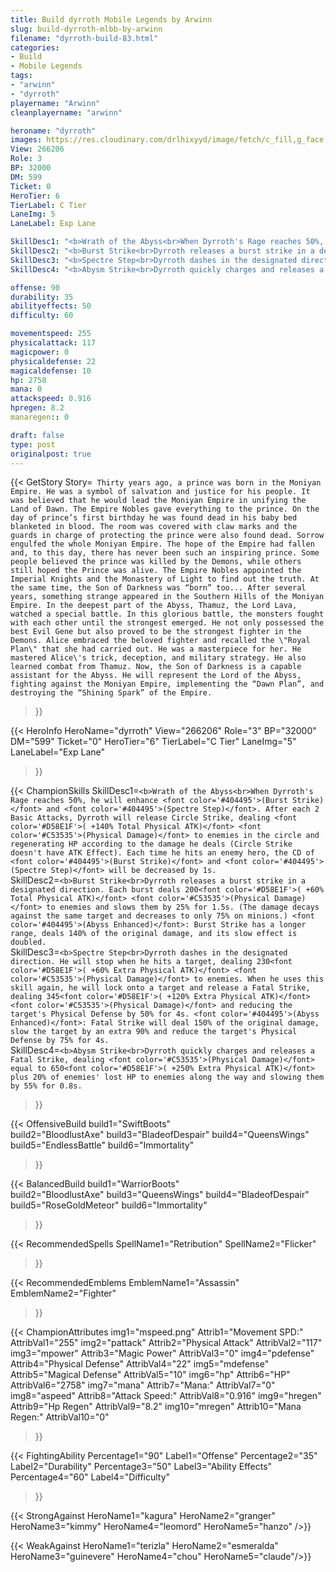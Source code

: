 ```yaml
---
title: Build dyrroth Mobile Legends by Arwinn
slug: build-dyrroth-mlbb-by-arwinn
filename: "dyrroth-build-83.html"
categories: 
- Build 
- Mobile Legends
tags: 
- "arwinn"
- "dyrroth"
playername: "Arwinn"
cleanplayername: "arwinn"

heroname: "dyrroth"
images: https://res.cloudinary.com/drlhixyyd/image/fetch/c_fill,g_face,f_auto/https://cdn2-build.mobagenie.my.id/p/images/banner/full/dyrroth.jpg
View: 266206 
Role: 3 
BP: 32000
DM: 599 
Ticket: 0 
HeroTier: 6 
TierLabel: C Tier 
LaneImg: 5
LaneLabel: Exp Lane 

SkillDesc1: "<b>Wrath of the Abyss<br>When Dyrroth's Rage reaches 50%, he will enhance <font color='#404495'>(Burst Strike)</font> and <font color='#404495'>(Spectre Step)</font>. After each 2 Basic Attacks, Dyrroth will release Circle Strike, dealing <font color='#D58E1F'>( +140% Total Physical ATK)</font> <font color='#C53535'>(Physical Damage)</font> to enemies in the circle and regenerating HP according to the damage he deals (Circle Strike doesn't have ATK Effect). Each time he hits an enemy hero, the CD of <font color='#404495'>(Burst Strike)</font> and <font color='#404495'>(Spectre Step)</font> will be decreased by 1s. "   
SkillDesc2: "<b>Burst Strike<br>Dyrroth releases a burst strike in a designated direction. Each burst deals 200<font color='#D58E1F'>( +60% Total Physical ATK)</font> <font color='#C53535'>(Physical Damage)</font> to enemies and slows them by 25% for 1.5s. (The damage decays against the same target and decreases to only 75% on minions.) <font color='#404495'>(Abyss Enhanced)</font>: Burst Strike has a longer range, deals 140% of the original damage, and its slow effect is doubled."   
SkillDesc3: "<b>Spectre Step<br>Dyrroth dashes in the designated direction. He will stop when he hits a target, dealing 230<font color='#D58E1F'>( +60% Extra Physical ATK)</font> <font color='#C53535'>(Physical Damage)</font> to enemies. When he uses this skill again, he will lock onto a target and release a Fatal Strike, dealing 345<font color='#D58E1F'>( +120% Extra Physical ATK)</font> <font color='#C53535'>(Physical Damage)</font> and reducing the target's Physical Defense by 50% for 4s. <font color='#404495'>(Abyss Enhanced)</font>: Fatal Strike will deal 150% of the original damage, slow the target by an extra 90% and reduce the target's Physical Defense by 75% for 4s."   
SkillDesc4: "<b>Abysm Strike<br>Dyrroth quickly charges and releases a Fatal Strike, dealing <font color='#C53535'>(Physical Damage)</font> equal to 650<font color='#D58E1F'>( +250% Extra Physical ATK)</font> plus 20% of enemies' lost HP to enemies along the way and slowing them by 55% for 0.8s."  

offense: 90 
durability: 35 
abilityeffects: 50 
difficulty: 60 

movementspeed: 255
physicalattack: 117
magicpower: 0
physicaldefense: 22
magicaldefense: 10
hp: 2758
mana: 0
attackspeed: 0.916
hpregen: 8.2
manaregen:: 0

draft: false
type: post
originalpost: true
---
```



{{< GetStory 
Story=` Thirty years ago, a prince was born in the Moniyan Empire. He was a symbol of salvation and justice for his people. It was believed that he would lead the Moniyan Empire in unifying the Land of Dawn. The Empire Nobles gave everything to the prince. On the day of prince’s first birthday he was found dead in his baby bed blanketed in blood. The room was covered with claw marks and the guards in charge of protecting the prince were also found dead. Sorrow engulfed the whole Moniyan Empire. The hope of the Empire had fallen and, to this day, there has never been such an inspiring prince. Some people believed the prince was killed by the Demons, while others still hoped the Prince was alive. The Empire Nobles appointed the Imperial Knights and the Monastery of Light to find out the truth. At the same time, the Son of Darkness was “born” too... After several years, something strange appeared in the Southern Hills of the Moniyan Empire. In the deepest part of the Abyss, Thamuz, the Lord Lava, watched a special battle. In this glorious battle, the monsters fought with each other until the strongest emerged. He not only possessed the best Evil Gene but also proved to be the strongest fighter in the Demons. Alice embraced the beloved fighter and recalled the \"Royal Plan\" that she had carried out. He was a masterpiece for her. He mastered Alice\'s trick, deception, and military strategy. He also learned combat from Thamuz. Now, the Son of Darkness is a capable assistant for the Abyss. He will represent the Lord of the Abyss, fighting against the Moniyan Empire, implementing the “Dawn Plan”, and destroying the “Shining Spark” of the Empire.` 
>}}

{{< HeroInfo 
HeroName="dyrroth" 
View="266206" 
Role="3" 
BP="32000" 
DM="599" 
Ticket="0" 
HeroTier="6" 
TierLabel="C Tier" 
LaneImg="5" 
LaneLabel="Exp Lane" 
>}}
 
{{< ChampionSkills 
SkillDesc1=`<b>Wrath of the Abyss<br>When Dyrroth's Rage reaches 50%, he will enhance <font color='#404495'>(Burst Strike)</font> and <font color='#404495'>(Spectre Step)</font>. After each 2 Basic Attacks, Dyrroth will release Circle Strike, dealing <font color='#D58E1F'>( +140% Total Physical ATK)</font> <font color='#C53535'>(Physical Damage)</font> to enemies in the circle and regenerating HP according to the damage he deals (Circle Strike doesn't have ATK Effect). Each time he hits an enemy hero, the CD of <font color='#404495'>(Burst Strike)</font> and <font color='#404495'>(Spectre Step)</font> will be decreased by 1s. `   
SkillDesc2=`<b>Burst Strike<br>Dyrroth releases a burst strike in a designated direction. Each burst deals 200<font color='#D58E1F'>( +60% Total Physical ATK)</font> <font color='#C53535'>(Physical Damage)</font> to enemies and slows them by 25% for 1.5s. (The damage decays against the same target and decreases to only 75% on minions.) <font color='#404495'>(Abyss Enhanced)</font>: Burst Strike has a longer range, deals 140% of the original damage, and its slow effect is doubled.`   
SkillDesc3=`<b>Spectre Step<br>Dyrroth dashes in the designated direction. He will stop when he hits a target, dealing 230<font color='#D58E1F'>( +60% Extra Physical ATK)</font> <font color='#C53535'>(Physical Damage)</font> to enemies. When he uses this skill again, he will lock onto a target and release a Fatal Strike, dealing 345<font color='#D58E1F'>( +120% Extra Physical ATK)</font> <font color='#C53535'>(Physical Damage)</font> and reducing the target's Physical Defense by 50% for 4s. <font color='#404495'>(Abyss Enhanced)</font>: Fatal Strike will deal 150% of the original damage, slow the target by an extra 90% and reduce the target's Physical Defense by 75% for 4s.`   
SkillDesc4=`<b>Abysm Strike<br>Dyrroth quickly charges and releases a Fatal Strike, dealing <font color='#C53535'>(Physical Damage)</font> equal to 650<font color='#D58E1F'>( +250% Extra Physical ATK)</font> plus 20% of enemies' lost HP to enemies along the way and slowing them by 55% for 0.8s.`   
>}}

{{< OffensiveBuild 
build1="SwiftBoots"  
build2="BloodlustAxe" 
build3="BladeofDespair" 
build4="QueensWings" 
build5="EndlessBattle" 
build6="Immortality" 
>}} 

{{< BalancedBuild 
build1="WarriorBoots"  
build2="BloodlustAxe" 
build3="QueensWings" 
build4="BladeofDespair" 
build5="RoseGoldMeteor" 
build6="Immortality" 
>}}


{{< RecommendedSpells 
SpellName1="Retribution" 
SpellName2="Flicker" 
>}}  

{{< RecommendedEmblems 
EmblemName1="Assassin" 
EmblemName2="Fighter" 
>}}   


{{< ChampionAttributes
img1="mspeed.png" Attrib1="Movement SPD:" AttribVal1="255"
img2="pattack" Attrib2="Physical Attack" AttribVal2="117"
img3="mpower" Attrib3="Magic Power" AttribVal3="0"
img4="pdefense" Attrib4="Physical Defense" AttribVal4="22"
img5="mdefense" Attrib5="Magical Defense" AttribVal5="10"
img6="hp" Attrib6="HP" AttribVal6="2758"
img7="mana" Attrib7="Mana:" AttribVal7="0"
img8="aspeed" Attrib8="Attack Speed:" AttribVal8="0.916"
img9="hregen" Attrib9="Hp Regen" AttribVal9="8.2"
img10="mregen" Attrib10="Mana Regen:" AttribVal10="0"
>}}


{{< FightingAbility
Percentage1="90" Label1="Offense"
Percentage2="35" Label2="Durability"
Percentage3="50" Label3="Ability Effects"
Percentage4="60" Label4="Difficulty"
 >}}

{{< StrongAgainst 
HeroName1="kagura"
HeroName2="granger"
HeroName3="kimmy"
HeroName4="leomord"
HeroName5="hanzo"
/>}}

{{< WeakAgainst
HeroName1="terizla"
HeroName2="esmeralda"
HeroName3="guinevere"
HeroName4="chou"
HeroName5="claude"/>}}
